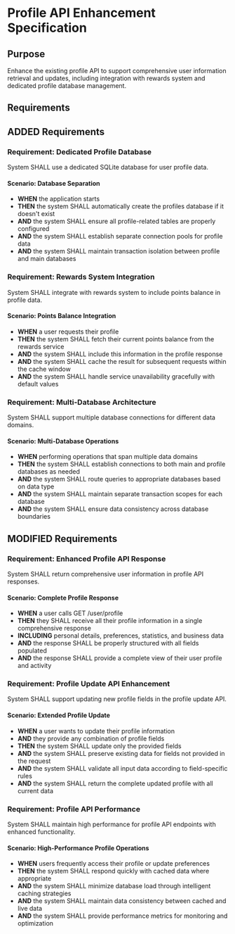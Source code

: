 # Profile API Enhancement Specification

## Purpose
Enhance the existing profile API to support comprehensive user information retrieval and updates, including integration with rewards system and dedicated profile database management.

## Requirements

## ADDED Requirements

### Requirement: Dedicated Profile Database
System SHALL use a dedicated SQLite database for user profile data.

#### Scenario: Database Separation
- **WHEN** the application starts
- **THEN** the system SHALL automatically create the profiles database if it doesn't exist
- **AND** the system SHALL ensure all profile-related tables are properly configured
- **AND** the system SHALL establish separate connection pools for profile data
- **AND** the system SHALL maintain transaction isolation between profile and main databases

### Requirement: Rewards System Integration
System SHALL integrate with rewards system to include points balance in profile data.

#### Scenario: Points Balance Integration
- **WHEN** a user requests their profile
- **THEN** the system SHALL fetch their current points balance from the rewards service
- **AND** the system SHALL include this information in the profile response
- **AND** the system SHALL cache the result for subsequent requests within the cache window
- **AND** the system SHALL handle service unavailability gracefully with default values

### Requirement: Multi-Database Architecture
System SHALL support multiple database connections for different data domains.

#### Scenario: Multi-Database Operations
- **WHEN** performing operations that span multiple data domains
- **THEN** the system SHALL establish connections to both main and profile databases as needed
- **AND** the system SHALL route queries to appropriate databases based on data type
- **AND** the system SHALL maintain separate transaction scopes for each database
- **AND** the system SHALL ensure data consistency across database boundaries

## MODIFIED Requirements

### Requirement: Enhanced Profile API Response
System SHALL return comprehensive user information in profile API responses.

#### Scenario: Complete Profile Response
- **WHEN** a user calls GET /user/profile
- **THEN** they SHALL receive all their profile information in a single comprehensive response
- **INCLUDING** personal details, preferences, statistics, and business data
- **AND** the response SHALL be properly structured with all fields populated
- **AND** the response SHALL provide a complete view of their user profile and activity

### Requirement: Profile Update API Enhancement
System SHALL support updating new profile fields in the profile update API.

#### Scenario: Extended Profile Update
- **WHEN** a user wants to update their profile information
- **AND** they provide any combination of profile fields
- **THEN** the system SHALL update only the provided fields
- **AND** the system SHALL preserve existing data for fields not provided in the request
- **AND** the system SHALL validate all input data according to field-specific rules
- **AND** the system SHALL return the complete updated profile with all current data

### Requirement: Profile API Performance
System SHALL maintain high performance for profile API endpoints with enhanced functionality.

#### Scenario: High-Performance Profile Operations
- **WHEN** users frequently access their profile or update preferences
- **THEN** the system SHALL respond quickly with cached data where appropriate
- **AND** the system SHALL minimize database load through intelligent caching strategies
- **AND** the system SHALL maintain data consistency between cached and live data
- **AND** the system SHALL provide performance metrics for monitoring and optimization